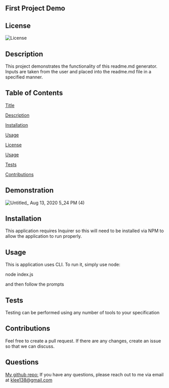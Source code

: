 ## First Project Demo
## License

![License](https://img.shields.io/badge/License-GPL-blue.svg)

## Description

This project demonstrates the functionality of this readme.md generator. Inputs are taken from the user and placed into the readme.md file in a specified manner.

## Table of Contents

[Title](#title)

[Description](#description)
        
[Installation](#installation)
        
[Usage](#usage)
        
[License](#license)
        
[Usage](#usage)
        
[Tests](#tests)
        
[Contributions](#contributions)
        
## Demonstration
![Untitled_ Aug 13, 2020 5_24 PM (4)](https://user-images.githubusercontent.com/66339673/90193199-78362700-dd92-11ea-99ce-c06b8487fb49.gif)

## Installation
        
This application requires Inquirer so this will need to be installed via NPM to allow the application to run properly.

## Usage

This is application uses CLI. To run it, simply use node:        

node index.js

and then follow the prompts

        
## Tests
        
Testing can be performed using any number of tools to your specification
        
## Contributions
        
Feel free to create a pull request. If there are any changes, create an issue so that we can discuss.

## Questions

[My github repo:](https://github.com/klee138)
If you have any questions, please reach out to me via email at klee138@gmail.com